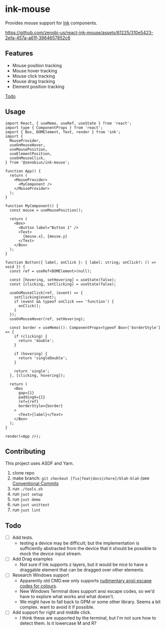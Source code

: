 # ink-mouse

Provides mouse support for [Ink](http://github.com/vadimdemedes/ink) components.


https://github.com/zenobi-us/react-ink-mouse/assets/61225/310e5423-2efa-457a-a61f-3964657852c6


## Features

- Mouse position tracking
- Mouse hover tracking
- Mouse click tracking
- Mouse drag tracking
- Element position tracking

[Todo](#todo)

## Usage

```tsx
import React, { useMemo, useRef, useState } from 'react';
import type { ComponentProps } from 'react';
import { Box, DOMElement, Text, render } from 'ink';
import {
  MouseProvider,
  useOnMouseHover,
  useMousePosition,
  useElementPosition,
  useOnMouseClick,
} from '@zenobius/ink-mouse';

function App() {
  return (
    <MouseProvider>
      <MyComponent />
    </MouseProvider>
  );
}

function MyComponent() {
  const mouse = useMousePosition();

  return (
    <Box>
      <Button label="Button 1" />
      <Text>
        {mouse.x}, {mouse.y}
      </Text>
    </Box>
  );
}

function Button({ label, onClick }: { label: string; onClick?: () => void }) {
  const ref = useRef<DOMElement>(null);

  const [hovering, setHovering] = useState(false);
  const [clicking, setClicking] = useState(false);

  useOnMouseClick(ref, (event) => {
    setClicking(event);
    if (event && typeof onClick === 'function') {
      onClick();
    }
  });
  useOnMouseHover(ref, setHovering);

  const border = useMemo((): ComponentProps<typeof Box>['borderStyle'] => {
    if (clicking) {
      return 'double';
    }

    if (hovering) {
      return 'singleDouble';
    }

    return 'single';
  }, [clicking, hovering]);

  return (
    <Box
      gap={1}
      paddingX={1}
      ref={ref}
      borderStyle={border}
    >
      <Text>{label}</Text>
    </Box>
  );
}

render(<App />);
```

<!--- @@inject: dist/docs/modules.md#Functions --->

<!--- @@inject-end: dist/docs/modules.md#Functions --->

## Contributing

This project uses ASDF and Yarn.

1. clone repo
2. make branch: `git checkout [fix|feat|docs|chore]/blah-blah` (see [Conventional Commits](https://www.conventionalcommits.org/en/v1.0.0/)
3. run `./tools.sh`
4. run `just setup`
5. run `just demo`
6. run `just unittest`
7. run `just lint`

## Todo

- [ ] Add tests.
  - testing a device may be difficult; but the implementation is sufficiently abstracted from the device that it should be possible to mock the device input stream.
- [ ] Add Drag examples
  - Not sure if Ink supports z layers, but it would be nice to have a draggable element that can be dragged over other elements.
- [ ] Research Windows support
  - Apparently old CMD.exe only supports [rudimentary ansii escape codes for colours](https://ss64.com/nt/syntax-ansi.html).
  - New Windows Terminal does support ansi escape codes, so we'd have to explore what works and what doesn't.
  - We might have to fall back to GPM or some other library. Seems a bit complex. want to avoid it if possible.
- [ ] Add support for right and middle click.
  - I think these are supported by the terminal, but I'm not sure how to detect them. Is it lowercase M and R?
